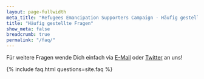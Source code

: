 ```yaml
---
layout: page-fullwidth
meta_title: "Refugees Emancipation Supporters Campaign - Häufig gestellte Fragen"
title: "Häufig gestellte Fragen"
show_meta: false
breadcrumb: true
permalink: "/faq/"
---
```


Für weitere Fragen wende Dich einfach via [E-Mail](mailto:support@refugeesemancipation.com) oder [Twitter](https://twitter.com/REmancipation) an uns!

{% include faq.html questions=site.faq %}
